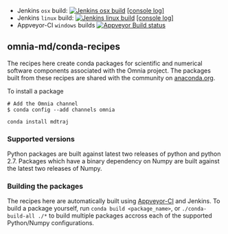 * Jenkins `osx` build: [![Jenkins `osx` build](https://jenkins.choderalab.org/job/conda-omnia-release-osx-2/badge/icon)](https://jenkins.choderalab.org/job/conda-omnia-release-osx-2/) [[console log]](https://jenkins.choderalab.org/job/conda-omnia-release-osx-2/lastBuild/consoleFull)
* Jenkins `linux` build: [![Jenkins `linux` build](https://jenkins.choderalab.org/job/conda-omnia-release-linux-vagrant/badge/icon)](https://jenkins.choderalab.org/job/conda-omnia-release-linux-vagrant/) [[console log]](https://jenkins.choderalab.org/job/conda-omnia-release-linux-vagrant/lastBuild/consoleFull)
* Appveyor-CI `windows` builds [![Appveyor Build status](https://ci.appveyor.com/api/projects/status/tsjbbgtobpbb4xps?svg=true)](https://ci.appveyor.com/project/rmcgibbo/conda-recipes)

omnia-md/conda-recipes
----------------------

The recipes here create conda packages for scientific and numerical software components associated with the Omnia project. The packages built from these recipes are shared with the community on [anaconda.org](https://anaconda.org/omnia).

To install a package
```
# Add the Omnia channel
$ conda config --add channels omnia

conda install mdtraj
```


### Supported versions

Python packages are built against latest two releases of python and python 2.7. Packages which have a binary dependency on Numpy are built against the latest two releases of Numpy.

### Building the packages

The recipes here are automatically built using [Appveyor-CI](http://www.appveyor.com/) and Jenkins. To build a package yourself, run `conda build <package_name>`, or `./conda-build-all ./*` to build multiple packages accross each of the supported Python/Numpy configurations.
